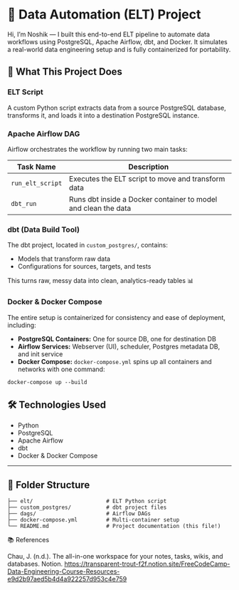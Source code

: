 # 🔄 Data Automation (ELT) Project

Hi, I’m Noshik — I built this end-to-end ELT pipeline to automate data workflows using PostgreSQL, Apache Airflow, dbt, and Docker. It simulates a real-world data engineering setup and is fully containerized for portability.

## 🚀 What This Project Does

### ELT Script  
A custom Python script extracts data from a source PostgreSQL database, transforms it, and loads it into a destination PostgreSQL instance.

### Apache Airflow DAG  
Airflow orchestrates the workflow by running two main tasks:

| Task Name       | Description                                         |
| --------------- | ------------------------------------------------- |
| `run_elt_script` | Executes the ELT script to move and transform data |
| `dbt_run`        | Runs dbt inside a Docker container to model and clean the data |

### dbt (Data Build Tool)  
The dbt project, located in `custom_postgres/`, contains:  
- Models that transform raw data  
- Configurations for sources, targets, and tests  

This turns raw, messy data into clean, analytics-ready tables 📊

### Docker & Docker Compose  
The entire setup is containerized for consistency and ease of deployment, including:  
- **PostgreSQL Containers:** One for source DB, one for destination DB  
- **Airflow Services:** Webserver (UI), scheduler, Postgres metadata DB, and init service  
- **Docker Compose:** `docker-compose.yml` spins up all containers and networks with one command:
```
docker-compose up --build
```
## 🛠 Technologies Used

- Python  
- PostgreSQL  
- Apache Airflow  
- dbt  
- Docker & Docker Compose
---------

## 📂 Folder Structure
```plaintext
├── elt/                       # ELT Python script  
├── custom_postgres/           # dbt project files  
├── dags/                      # Airflow DAGs  
├── docker-compose.yml         # Multi-container setup  
└── README.md                  # Project documentation (this file!)
```

📚 References

Chau, J. (n.d.). The all-in-one workspace for your notes, tasks, wikis, and databases. Notion.
https://transparent-trout-f2f.notion.site/FreeCodeCamp-Data-Engineering-Course-Resources-e9d2b97aed5b4d4a922257d953c4e759

 
